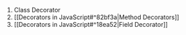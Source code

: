 1. Class Decorator
2. [[Decorators in JavaScript#^82bf3a|Method Decorators]]
3. [[Decorators in JavaScript#^18ea52|Field Decorator]]